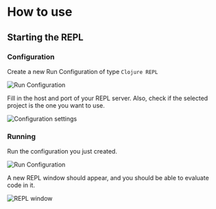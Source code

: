 # How to use

## Starting the REPL

### Configuration

Create a new Run Configuration of type `Clojure REPL`

![Run Configuration](../images/configuration-add-new.png)

Fill in the host and port of your REPL server. 
Also, check if the selected project is the one you want to use.

![Configuration settings](../images/configuration-settings.png)

### Running

Run the configuration you just created. 

![Run Configuration](../images/configuration-run.png)

A new REPL window should appear, and you should be able to evaluate code in it.

![REPL window](../images/connected-repl.png)
